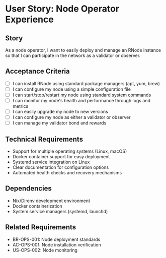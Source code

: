 # User Story: Node Operator Experience

## Story
As a node operator, I want to easily deploy and manage an RNode instance so that I can participate in the network as a validator or observer.

## Acceptance Criteria
- [ ] I can install RNode using standard package managers (apt, yum, brew)
- [ ] I can configure my node using a simple configuration file
- [ ] I can start/stop/restart my node using standard system commands
- [ ] I can monitor my node's health and performance through logs and metrics
- [ ] I can easily upgrade my node to new versions
- [ ] I can configure my node as either a validator or observer
- [ ] I can manage my validator bond and rewards

## Technical Requirements
- Support for multiple operating systems (Linux, macOS)
- Docker container support for easy deployment
- Systemd service integration on Linux
- Clear documentation for configuration options
- Automated health checks and recovery mechanisms

## Dependencies
- Nix/Direnv development environment
- Docker containerization
- System service managers (systemd, launchd)

## Related Requirements
- BR-OPS-001: Node deployment standards
- AC-OPS-001: Node installation verification
- US-OPS-002: Node monitoring